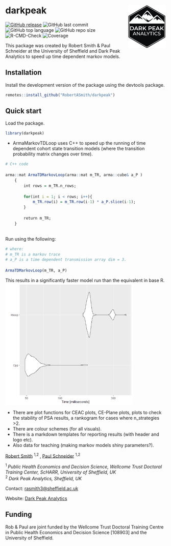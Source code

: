 # darkpeak <img src="man/figures/logo_concise.PNG" align="right" width="120" />


[![GitHub release](https://img.shields.io/badge/R-HEDS-green)](https://img.shields.io/badge/R-hello-green)
![GitHub last commit](https://img.shields.io/github/last-commit/RobertASmith/darkpeak?color=red&style=plastic)
![GitHub top language](https://img.shields.io/github/languages/top/RobertASmith/darkpeak?style=plastic)
![GitHub repo size](https://img.shields.io/github/repo-size/RobertASmith/darkpeak?style=plastic)
![R-CMD-Check](https://github.com/RobertASmith/darkpeak/actions/workflows/r_package_check.yml/badge.svg)
![Coverage](https://github.com/RobertASmith/darkpeak/actions/workflows/test-coverage.yaml/badge.svg)


This package was created by Robert Smith & Paul Schneider at the University of Sheffield and Dark Peak Analytics to speed up time dependent markov models.

## Installation

Install the development version of the package using the devtools package.

``` r
remotes::install_github("RobertASmith/darkpeak")
```

## Quick start

Load the package.

``` r
library(darkpeak)
```

- ArmaMarkovTDLoop uses C++ to speed up the running of time dependent cohort state transition models (where the transition probability matrix changes over time).

``` r
# C++ code

arma::mat ArmaTDMarkovLoop(arma::mat m_TR, arma::cube& a_P )
    {
        int rows = m_TR.n_rows;

        for(int i = 1; i < rows; i++){
            m_TR.row(i) = m_TR.row(i-1) * a_P.slice(i-1);
        }

        return m_TR;
    }
    
```

Run using the following:

``` r
# where:
# m_TR is a markov trace
# a_P is a time dependent transmission array dim = 3.

ArmaTDMarkovLoop(m_TR, a_P)

```
This results in a significantly faster model run than the equivalent in base R.
<img src="man/figures/microbenchmark.png" align="center" width="400" />

- There are plot functions for CEAC plots, CE-Plane plots, plots to check the stability of PSA results, a rankogram for cases where n_strategies >2.
- There are colour schemes (for all visuals).
- There is a markdown templates for reporting results (with header and logo etc).
- Also data for teaching (making markov models shiny parameters?).

[Robert Smith](https://www.linkedin.com/in/robert-smith-53b28438) <sup> 1,2 </sup>, [Paul Schneider](https://www.sheffield.ac.uk/scharr/staff-pgrs/studentprofiles/paulschneider) <sup> 1,2

<sup> 1 </sup> *Public Health Economics and Decision Science, Wellcome Trust Doctoral Training Center, ScHARR, University of Sheffield, UK* <br>
<sup> 2 </sup> *Dark Peak Analytics, Sheffield, UK*

Contact: rasmith3@sheffield.ac.uk

Website: [Dark Peak Analytics](https://www.darkpeakanalytics.com)

## Funding
Rob & Paul are joint funded by the Wellcome Trust Doctoral Training Centre in Public Health Economics and Decision Science [108903] and the University of Sheffield.
